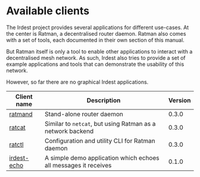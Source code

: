 # Available clients

The Irdest project provides several applications for different
use-cases.  At the center is Ratman, a decentralised router daemon.
Ratman also comes with a set of tools, each documented in their own
section of this manual.

But Ratman itself is only a tool to enable other applications to
interact with a decentralised mesh network.  As such, Irdest also
tries to provide a set of example applications and tools that can
demonstrate the usability of this network.

However, so far there are no graphical Irdest applications.


| Client name   | Description                                                     | Version |
|---------------|-----------------------------------------------------------------|---------|
| [ratmand]     | Stand-alone router daemon                                       | 0.3.0   |
| [ratcat]      | Similar to `netcat`, but using Ratman as a network backend      | 0.3.0   |
| [ratctl]      | Configuration and utility CLI for Ratman daemon                 | 0.3.0   |
| [irdest-echo] | A simple demo application which echoes all messages it receives | 0.1.0   |

[ratmand]: ./ratman/ratmand.md
[ratcat]: ./ratman/ratcat.md
[ratctl]: ./ratman/ratctl.md
[irdest-echo]: ./irdest-echo.md
